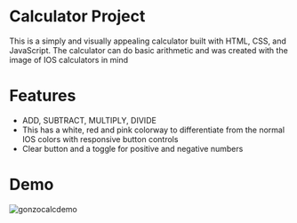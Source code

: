 # Calculator Project
This is a simply and visually appealing calculator built with HTML, CSS, and JavaScript. The calculator can do basic arithmetic and was created with the image of IOS calculators in mind

# Features
- ADD, SUBTRACT, MULTIPLY, DIVIDE
- This has a white, red and pink colorway to differentiate from the normal IOS colors with responsive button controls
- Clear button and a toggle for positive and negative numbers

# Demo
![gonzocalcdemo](https://github.com/user-attachments/assets/08737c39-74ef-4db9-8916-c74c9a93822d)

